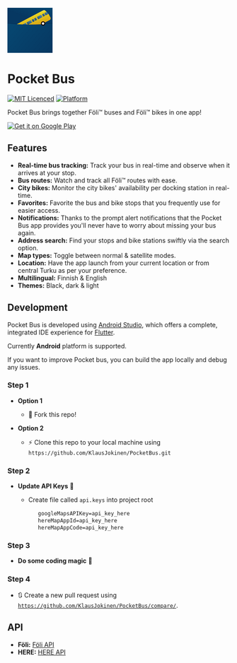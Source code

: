 ![Screenshot](pb_logo.png)
# Pocket Bus #

[![MIT Licenced](https://img.shields.io/badge/License-MIT-blue.svg)](https://opensource.org/licenses/MIT)
[![Platform](https://img.shields.io/badge/Platform-Flutter-yellow.svg)](https://flutter.io)


Pocket Bus brings together F&ouml;li&trade; buses and F&ouml;li&trade; bikes in one app!

 [<img src="https://play.google.com/intl/en_us/badges/images/generic/en_badge_web_generic.png"    
      alt="Get it on Google Play"    
      height="80">](https://play.google.com/store/apps/details?id=com.klasudeveloper.pocketbus)    

## Features ##
- **Real-time bus tracking:** Track your bus in real-time and observe when it arrives at your stop.
- **Bus routes:** Watch and track all F&ouml;li&trade; routes with ease.
- **City bikes:** Monitor the city bikes' availability per docking station in real-time.
- **Favorites:** Favorite the bus and bike stops that you frequently use for easier access.
- **Notifications:** Thanks to the prompt alert notifications that the Pocket Bus app provides you'll never have to worry about missing your bus again.
- **Address search:** Find your stops and bike stations swiftly via the search option.
- **Map types:** Toggle between normal & satellite modes.
- **Location:** Have the app launch from your current location or from central Turku as per your preference.
- **Multilingual:** Finnish & English
- **Themes:** Black, dark & light

## Development ##
Pocket Bus is developed using [Android Studio](https://developer.android.com/studio), which offers a complete, integrated IDE experience for [Flutter](https://flutter.dev/).

Currently **Android** platform is supported.

If you want to improve Pocket bus, you can build the app locally and debug any issues.


### Step 1

- **Option 1**
    - 🍴 Fork this repo!

- **Option 2**
    - ⚡ Clone this repo to your local machine using `https://github.com/KlausJokinen/PocketBus.git`
    
### Step 2

- **Update API Keys** 🔑
    - Create file called `api.keys` into project root

       ```text
          googleMapsAPIKey=api_key_here
          hereMapAppId=api_key_here
          hereMapAppCode=api_key_here
       ```

### Step 3

- **Do some coding magic** 🧙

### Step 4

- 🔃 Create a new pull request using <a href="https://github.com/KlausJokinen/PocketBus/compare/`" target="_blank">`https://github.com/KlausJokinen/PocketBus/compare/`</a>.


## API ##
- **F&ouml;li:** [F&ouml;li API](http://data.foli.fi/)
- **HERE:** [HERE API](https://developer.here.com/)

